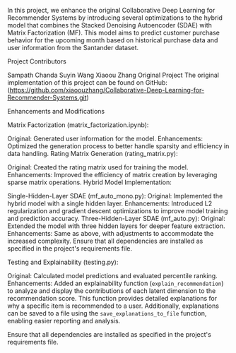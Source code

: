 In this project, we enhance the original Collaborative Deep Learning for Recommender Systems by introducing several optimizations to the hybrid model that combines the Stacked Denoising Autoencoder (SDAE) with Matrix Factorization (MF). This model aims to predict customer purchase behavior for the upcoming month based on historical purchase data and user information from the Santander dataset.

Project Contributors

Sampath Chanda
Suyin Wang
Xiaoou Zhang
Original Project The original implementation of this project can be found on GitHub:(https://github.com/xiaoouzhang/Collaborative-Deep-Learning-for-Recommender-Systems.git)

Enhancements and Modifications

Matrix Factorization (matrix_factorization.ipynb):

Original: Generated user information for the model.
Enhancements: Optimized the generation process to better handle sparsity and efficiency in data handling.
Rating Matrix Generation (rating_matrix.py):

Original: Created the rating matrix used for training the model.
Enhancements: Improved the efficiency of matrix creation by leveraging sparse matrix operations.
Hybrid Model Implementation:

Single-Hidden-Layer SDAE (mf_auto_mono.py):
Original: Implemented the hybrid model with a single hidden layer.
Enhancements: Introduced L2 regularization and gradient descent optimizations to improve model training and prediction accuracy.
Three-Hidden-Layer SDAE (mf_auto.py):
Original: Extended the model with three hidden layers for deeper feature extraction.
Enhancements: Same as above, with adjustments to accommodate the increased complexity.
Ensure that all dependencies are installed as specified in the project's requirements file.


Testing and Explainability (testing.py):

Original: Calculated model predictions and evaluated percentile ranking.
Enhancements: Added an explainability function (`explain_recommendation`) to analyze and display the contributions of each latent dimension to the recommendation score. This function provides detailed explanations for why a specific item is recommended to a user. Additionally, explanations can be saved to a file using the `save_explanations_to_file` function, enabling easier reporting and analysis.

Ensure that all dependencies are installed as specified in the project's requirements file.
